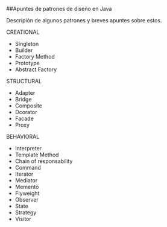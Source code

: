 ##Apuntes de patrones de diseño en Java

Descripión de algunos patrones y breves apuntes sobre estos.

CREATIONAL
* Singleton
* Builder
* Factory Method
* Prototype
* Abstract Factory

STRUCTURAL  
* Adapter
* Bridge
* Composite
* Dcorator 
* Facade 
* Proxy

BEHAVIORAL
* Interpreter
* Template Method
* Chain of responsability
* Command
* Iterator
* Mediator
* Memento 
* Flyweight
* Observer
* State
* Strategy
* Visitor